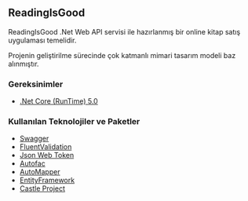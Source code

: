 ## ReadingIsGood

ReadingIsGood  .Net Web API servisi ile hazırlanmış bir online kitap satış uygulaması temelidir.

Projenin geliştirilme sürecinde çok katmanlı mimari tasarım modeli baz alınmıştır.

### Gereksinimler

- [.Net Core (RunTime) 5.0](https://dotnet.microsoft.com/download/dotnet/5.0/runtime ".Net Core (RunTime) 5.0")


### Kullanılan Teknolojiler ve Paketler
- [Swagger](https://github.com/swagger-api "Swagger")
- [FluentValidation](https://fluentvalidation.net/ "FluentValidation")
- [Json Web Token](https://jwt.io/ "Json Web Token")
- [Autofac](https://autofac.org/ "Autofac")
- [AutoMapper](https://automapper.org/ "AutoMapper")
- [EntityFramework](https://github.com/dotnet/efcore "EntityFramework")
- [Castle Project](https://github.com/castleproject "Castle Project")
```

